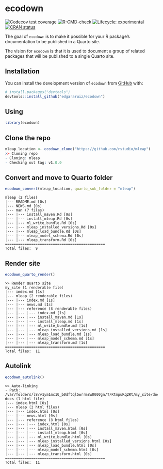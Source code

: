 
<!-- README.md is generated from README.Rmd. Please edit that file -->

# ecodown

<!-- badges: start -->

[![Codecov test
coverage](https://codecov.io/gh/edgararuiz/ecodown/branch/main/graph/badge.svg)](https://app.codecov.io/gh/edgararuiz/ecodown?branch=main)
[![R-CMD-check](https://github.com/edgararuiz/ecodown/workflows/R-CMD-check/badge.svg)](https://github.com/edgararuiz/ecodown/actions)
[![Lifecycle:
experimental](https://img.shields.io/badge/lifecycle-experimental-orange.svg)](https://lifecycle.r-lib.org/articles/stages.html#experimental)
[![CRAN
status](https://www.r-pkg.org/badges/version/ecodown)](https://CRAN.R-project.org/package=ecodown)
<!-- badges: end -->

The goal of `ecodown` is to make it possible for your R package’s
documentation to be published in a Quarto site.

The vision for `ecodown` is that it is used to document a group of
related packages that will be published to a single Quarto site.

## Installation

You can install the development version of `ecodown` from
[GitHub](https://github.com/) with:

``` r
# install.packages("devtools")
devtools::install_github("edgararuiz/ecodown")
```

## Using

``` r
library(ecodown)
```

## Clone the repo

``` r
mleap_location <- ecodown_clone("https://github.com/rstudio/mleap")
>> Cloning repo
- Cloning: mleap
- Checking out tag: v1.0.0
```

## Convert and move to Quarto folder

``` r
ecodown_convert(mleap_location, quarto_sub_folder = "mleap")
```

    mleap (2 files)
    |--- README.md [0s]
    |--- NEWS.md [0s]
    |--- man (7 files)
    |--- |--- install_maven.Rd [0s]
    |--- |--- install_mleap.Rd [0s]
    |--- |--- ml_write_bundle.Rd [0s]
    |--- |--- mleap_installed_versions.Rd [0s]
    |--- |--- mleap_load_bundle.Rd [0s]
    |--- |--- mleap_model_schema.Rd [0s]
    |--- |--- mleap_transform.Rd [0s]
    ============================================== 
    Total files:  9 

## Render site

``` r
ecodown_quarto_render()
```

    >> Render Quarto site
    my_site (1 renderable file)
    |--- index.md [1s]
    |--- mleap (2 renderable files)
    |--- |--- index.md [1s]
    |--- |--- news.md [1s]
    |--- |--- reference (8 renderable files)
    |--- |--- |--- index.md [1s]
    |--- |--- |--- install_maven.md [1s]
    |--- |--- |--- install_mleap.md [1s]
    |--- |--- |--- ml_write_bundle.md [1s]
    |--- |--- |--- mleap_installed_versions.md [1s]
    |--- |--- |--- mleap_load_bundle.md [1s]
    |--- |--- |--- mleap_model_schema.md [1s]
    |--- |--- |--- mleap_transform.md [1s]
    ============================================== 
    Total files:  11 

## Autolink

``` r
ecodown_autolink()
```

    >> Auto-linking
    - Path: /var/folders/l8/v1ym1mc10_b0dftql5wrrm8w0000gn/T/RtmpuRq2Rt/my_site/docs
    docs (1 html file)
    |--- index.html [0s]
    |--- mleap (2 html files)
    |--- |--- index.html [0s]
    |--- |--- news.html [0s]
    |--- |--- reference (8 html files)
    |--- |--- |--- index.html [0s]
    |--- |--- |--- install_maven.html [0s]
    |--- |--- |--- install_mleap.html [0s]
    |--- |--- |--- ml_write_bundle.html [0s]
    |--- |--- |--- mleap_installed_versions.html [0s]
    |--- |--- |--- mleap_load_bundle.html [0s]
    |--- |--- |--- mleap_model_schema.html [0s]
    |--- |--- |--- mleap_transform.html [0s]
    ============================================== 
    Total files:  11 
